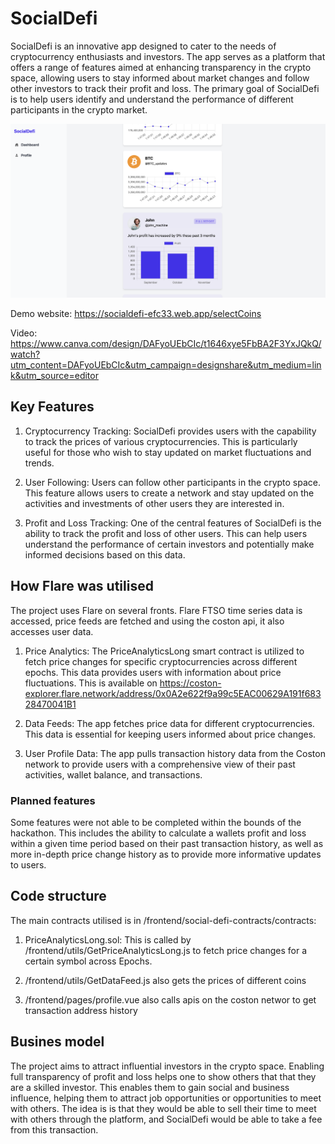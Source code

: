 # SocialDefi
SocialDefi is an innovative app designed to cater to the needs of cryptocurrency enthusiasts and investors. The app serves as a platform that offers a range of features aimed at enhancing transparency in the crypto space, allowing users to stay informed about market changes and follow other investors to track their profit and loss. The primary goal of SocialDefi is to help users identify and understand the performance of different participants in the crypto market.

![Product screenshot](/frontend/assets/product-screenshot.png "Product screenshot")

Demo website: https://socialdefi-efc33.web.app/selectCoins

Video: https://www.canva.com/design/DAFyoUEbCIc/t1646xye5FbBA2F3YxJQkQ/watch?utm_content=DAFyoUEbCIc&utm_campaign=designshare&utm_medium=link&utm_source=editor

## Key Features
1. Cryptocurrency Tracking: SocialDefi provides users with the capability to track the prices of various cryptocurrencies. This is particularly useful for those who wish to stay updated on market fluctuations and trends.

2. User Following: Users can follow other participants in the crypto space. This feature allows users to create a network and stay updated on the activities and investments of other users they are interested in.

3. Profit and Loss Tracking: One of the central features of SocialDefi is the ability to track the profit and loss of other users. This can help users understand the performance of certain investors and potentially make informed decisions based on this data.

## How Flare was utilised
The project uses Flare on several fronts. Flare FTSO time series data is accessed, price feeds are fetched and using the coston api, it also accesses user data.

1. Price Analytics: The PriceAnalyticsLong smart contract is utilized to fetch price changes for specific cryptocurrencies across different epochs. This data provides users with information about price fluctuations. This is available on https://coston-explorer.flare.network/address/0x0A2e622f9a99c5EAC00629A191f68328470041B1

2. Data Feeds: The app fetches price data for different cryptocurrencies. This data is essential for keeping users informed about price changes.

3. User Profile Data: The app pulls transaction history data from the Coston network to provide users with a comprehensive view of their past activities, wallet balance, and transactions.

### Planned features
Some features were not able to be completed within the bounds of the hackathon. This includes the ability to calculate a wallets profit and loss within a given time period based on their past transaction history, as well as more in-depth price change history as to provide more informative updates to users. 

## Code structure
The main contracts utilised is in /frontend/social-defi-contracts/contracts:

1. PriceAnalyticsLong.sol: This is called by /frontend/utils/GetPriceAnalyticsLong.js to fetch price changes for a certain symbol across Epochs.

2. /frontend/utils/GetDataFeed.js also gets the prices of different coins

3. /frontend/pages/profile.vue also calls apis on the coston networ to get transaction address history

## Busines model
The project aims to attract influential investors in the crypto space. Enabling full transparency of profit and loss helps one to show others that that they are a skilled investor. This enables them to gain social and business influence, helping them to attract job opportunities or opportunities to meet with others. The idea is is that they would be able to sell their time to meet with others through the platform, and SocialDefi would be able to take a fee from this transaction.










